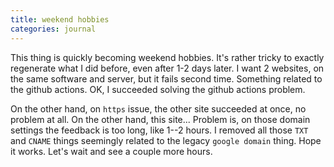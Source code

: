 ```yaml
---
title: weekend hobbies
categories: journal
---
```

This thing is quickly becoming weekend hobbies. It's rather tricky to exactly regenerate what I did before, even after 1-2 days later. I want 2 websites, on the same software and server, but it fails second time. Something related to the github actions. OK, I succeeded solving the github actions problem.

On the other hand, on `https` issue, the other site succeeded at once, no problem at all. On the other hand, this site... Problem is, on those domain settings the feedback is too long, like 1--2 hours. I removed all those `TXT` and `CNAME` things seemingly related to the legacy `google domain` thing. Hope it works. Let's wait and see a couple more hours.